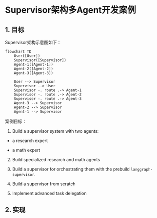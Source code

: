 # Supervisor架构多Agent开发案例

## 1. 目标

Supervisor架构示意图如下：

```mermaid
flowchart TD
    User([User])
    Supervisor([Supervisor])
    Agent-1([Agent-1])
    Agent-2([Agent-2])
    Agent-3([Agent-3])

    User --> Supervisor
    Supervisor --> User
    Supervisor -. route .-> Agent-1
    Supervisor -. route .-> Agent-2
    Supervisor -. route .-> Agent-3
    Agent-3 --> Supervisor
    Agent-2 --> Supervisor
    Agent-1 --> Supervisor
```

案例目标：

1. Build a supervisor system with two agents:

- a research expert

- a math expert

2. Build specialized research and math agents

3. Build a supervisor for orchestrating them with the prebuild `langgraph-supervisor`.

4. Build a supervisor from scratch

5. Implement advanced task delegation

## 2. 实现

